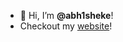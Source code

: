 - 👋 Hi, I’m **@abh1sheke**!
- Checkout my [website](https://abh1sheke.vercel.app/)!

<!---
shekmeister/shekmeister is a ✨ special ✨ repository because its `README.md` (this file) appears on your GitHub profile.
You can click the Preview link to take a look at your changes.
--->
